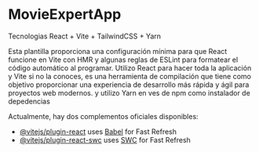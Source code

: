 # MovieExpertApp

Tecnologias React + Vite + TailwindCSS + Yarn

Esta plantilla proporciona una configuración mínima para que React funcione en Vite con HMR y algunas reglas de ESLint para formatear el código automático al programar. Utilizo React para hacer toda la aplicación y Vite si no la conoces, es una herramienta de compilación que tiene como objetivo proporcionar una experiencia de desarrollo más rápida y ágil para proyectos web modernos. y utilizo Yarn en ves de npm como instalador de depedencias

Actualmente, hay dos complementos oficiales disponibles:

- [@vitejs/plugin-react](https://github.com/vitejs/vite-plugin-react/blob/main/packages/plugin-react/README.md) uses [Babel](https://babeljs.io/) for Fast Refresh
- [@vitejs/plugin-react-swc](https://github.com/vitejs/vite-plugin-react-swc) uses [SWC](https://swc.rs/) for Fast Refresh
